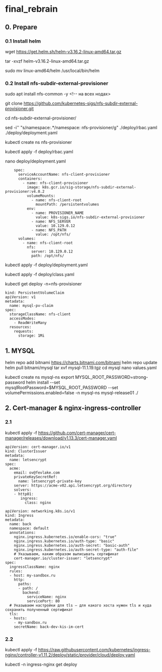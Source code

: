 # final_rebrain

## 0. Prepare

### 0.1 Install helm

wget https://get.helm.sh/helm-v3.16.2-linux-amd64.tar.gz

tar -xvzf helm-v3.16.2-linux-amd64.tar.gz

sudo mv linux-amd64/helm /usr/local/bin/helm

### 0.2 Install nfs-subdir-external-provisioner

sudo apt install nfs-common -y <!-- на всех нодах>

<!-- $ helm repo add nfs-subdir-external-provisioner https://kubernetes-sigs.github.io/nfs-subdir-external-provisioner/
$ helm install nfs-subdir-external-provisioner nfs-subdir-external-provisioner/nfs-subdir-external-provisioner \
    --set nfs.server=x.x.x.x \
    --set nfs.path=/exported/path -->

git clone https://github.com/kubernetes-sigs/nfs-subdir-external-provisioner.git

cd nfs-subdir-external-provisioner/

sed -i'' "s/namespace:.*/namespace: nfs-provisioner/g" ./deploy/rbac.yaml ./deploy/deployment.yaml

kubectl create ns nfs-provisioner

kubectl apply -f deploy/rbac.yaml

nano deploy/deployment.yaml

``` 
    spec:
      serviceAccountName: nfs-client-provisioner
      containers:
        - name: nfs-client-provisioner
          image: k8s.gcr.io/sig-storage/nfs-subdir-external-provisioner:v4.0.2
          volumeMounts:
            - name: nfs-client-root
              mountPath: /persistentvolumes
          env:
            - name: PROVISIONER_NAME
              value: k8s-sigs.io/nfs-subdir-external-provisioner
            - name: NFS_SERVER
              value: 10.129.0.12
            - name: NFS_PATH
              value: /opt/nfs/
      volumes:
        - name: nfs-client-root
          nfs:
            server: 10.129.0.12
            path: /opt/nfs/
```

kubectl apply -f deploy/deployment.yaml

kubectl apply -f deploy/class.yaml

kubectl get deploy -n=nfs-provisioner

```
kind: PersistentVolumeClaim
apiVersion: v1
metadata:
  name: mysql-pv-claim
spec:
  storageClassName: nfs-client
  accessModes:
    - ReadWriteMany
  resources:
    requests:
      storage: 1Mi
```

## 1. MYSQL

<!-- Пример https://kubernetes.io/docs/tasks/run-application/run-single-instance-stateful-application/ -->

helm repo add bitnami https://charts.bitnami.com/bitnami
helm repo update
helm pull bitnami/mysql
tar xvf mysql-11.1.19.tgz
cd mysql
nano values.yaml
<!-- в values отключить pvc enabled: false-->

kubectl create ns mysql-ns
export MYSQL_ROOT_PASSWORD=strong-password
helm install --set mysqlRootPassword=$MYSQL_ROOT_PASSWORD --set volumePermissions.enabled=false -n mysql-ns mysql-release01 ./
<!-- helm repo add mysql-operator https://mysql.github.io/mysql-operator/
helm repo update -->

## 2. Cert-manager & nginx-ingress-controller

### 2.1 
kubectl apply -f https://github.com/cert-manager/cert-manager/releases/download/v1.13.3/cert-manager.yaml

```
apiVersion: cert-manager.io/v1
kind: ClusterIssuer
metadata:
  name: letsencrypt
spec:
  acme:
    email: ov@fevlake.com
    privateKeySecretRef:
      name: letsencrypt-private-key
    server: https://acme-v02.api.letsencrypt.org/directory
    solvers:
    - http01:
       ingress:
         class: nginx
```

```
apiVersion: networking.k8s.io/v1
kind: Ingress
metadata:
  name: back
  namespace: default
  annotations:
    nginx.ingress.kubernetes.io/enable-cors: "true"
    nginx.ingress.kubernetes.io/auth-type: "basic"
    nginx.ingress.kubernetes.io/auth-secret: "basic-auth"
    nginx.ingress.kubernetes.io/auth-secret-type: "auth-file"
    # Указываем, каким образом выписывать сертификат
    cert-manager.io/cluster-issuer: "letsencrypt"
spec:
  ingressClassName: nginx
  rules:
  - host: my-sandbox.ru
    http:
      paths:
      - path: /
        backend:
          serviceName: nginx
          servicePort: 80
  # Указываем настройки для tls — для какого хоста нужен tls и куда сохранить полученный сертификат
  tls:
  - hosts:
    - my-sandbox.ru
    secretName: back-dev-kis-im-cert
```

### 2.2 

<!-- кажется уже установлен -->
kubectl apply -f https://raw.githubusercontent.com/kubernetes/ingress-nginx/controller-v1.11.2/deploy/static/provider/cloud/deploy.yaml

kubectl -n ingress-nginx get deploy 